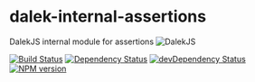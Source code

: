 dalek-internal-assertions
=========================

DalekJS internal module for assertions
![DalekJS](https://raw.github.com/dalekjs/dalekjs.com/master/img/logo.jpg)

[![Build Status](https://travis-ci.org/dalekjs/dalek-internal-assertions.png)](https://travis-ci.org/dalekjs/dalek-internal-assertions)
[![Dependency Status](https://david-dm.org/dalekjs/dalek-internal-assertions.png)](https://david-dm.org/dalekjs/dalek-internal-assertions)
[![devDependency Status](https://david-dm.org/dalekjs/dalek-internal-assertions/dev-status.png)](https://david-dm.org/dalekjs/dalek-internal-assertions#info=devDependencies)
[![NPM version](https://badge.fury.io/js/dalek-internal-assertions.png)](http://badge.fury.io/js/dalek-internal-assertions)
